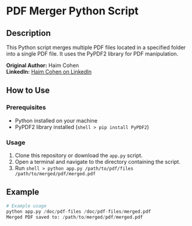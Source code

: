 # PDF Merger Python Script

## Description
This Python script merges multiple PDF files located in a specified folder into a single PDF file. It uses the PyPDF2 library for PDF manipulation.

**Original Author:** Haim Cohen  
**LinkedIn:** [Haim Cohen on LinkedIn](https://www.linkedin.com/in/haimc/)

## How to Use

### Prerequisites
- Python installed on your machine
- PyPDF2 library installed (`shell > pip install PyPDF2`)

### Usage
1. Clone this repository or download the `app.py` script.
2. Open a terminal and navigate to the directory containing the script.
3. Run `shell > python app.py /path/to/pdf/files /path/to/merged/pdf/merged.pdf`

## Example
```python
# Example usage
python app.py /doc/pdf-files /doc/pdf-files/merged.pdf
Merged PDF saved to: /path/to/merged/pdf/merged.pdf
